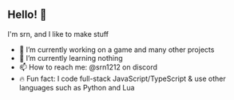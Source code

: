 ## Hello! 👋
I'm srn, and I like to make stuff
- 🔭 I’m currently working on a game and many other projects
- 🌱 I’m currently learning nothing
- 📫 How to reach me: @srn1212 on discord
- 🔥 Fun fact: I code full-stack JavaScript/TypeScript & use other languages such as Python and Lua
